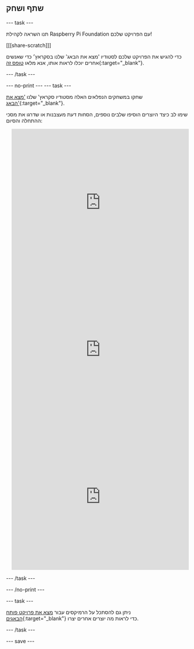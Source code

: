 ## שתף ושחק

--- task ---

תנו השראה לקהילת Raspberry Pi Foundation עם הפרויקט שלכם!

[[[share-scratch]]]

כדי להגיש את הפרויקט שלכם לסטודיו 'מצא את הבאג' שלנו בסקראץ׳ כדי שאנשים אחרים יוכלו לראות אותו, אנא מלאו [טופס זה](https://form.raspberrypi.org/f/community-project-submissions){:target="_blank"}.

--- /task ---

--- no-print --- --- task ---

שחקו במשחקים הנפלאים האלה מסטודיו סקראץ' שלנו ['מצא את הבאג'](https://scratch.mit.edu/studios/29005236/){:target="_blank"}.

שימו לב כיצד היוצרים הוסיפו שלבים נוספים, הסחות דעת מעצבנות או שדרגו את מסכי ההתחלה והסיום:

<div class="scratch-preview" style="margin-left: 15px;">
  <iframe allowtransparency="true" width="485" height="402" src="https://scratch.mit.edu/projects/embed/545488112/?autostart=false" frameborder="0"></iframe>
</div>

<div class="scratch-preview" style="margin-left: 15px;">
  <iframe allowtransparency="true" width="485" height="402" src="https://scratch.mit.edu/projects/embed/707645119/?autostart=false" frameborder="0"></iframe>
</div>

<div class="scratch-preview" style="margin-left: 15px;">
  <iframe allowtransparency="true" width="485" height="402" src="https://scratch.mit.edu/projects/embed/707644397/?autostart=false" frameborder="0"></iframe>
</div>

--- /task ---

--- /no-print ---

--- task ---

ניתן גם להסתכל על הרמיקסים עבור [מצא את פרויקט פותח הבאגים](https://scratch.mit.edu/projects/582214723/remixes){:target="_blank"} כדי לראות מה יוצרים אחרים יצרו.

--- /task ---

--- save ---

